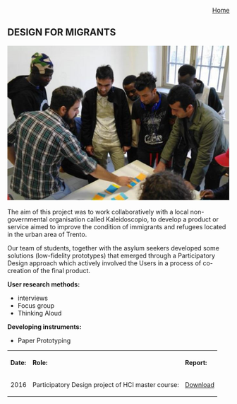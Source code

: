 <p align="right">
    <a href="https://gobrac.github.io/Portfolio/">Home </a> 
</p>

## DESIGN FOR MIGRANTS

<img src="https://github.com/gobrac/Portfolio/raw/master/images/focusM.jpg"/>

The aim of this project was to work collaboratively with a local non-governmental organisation called Kaleidoscopio, to develop a product or service aimed to improve the condition of immigrants and refugees located in the urban area of Trento.

Our team of students, together with the asylum seekers developed some solutions (low-fidelity prototypes) that emerged through a Participatory Design approach which actively involved the Users in a process of co-creation of the final product.

**User research methods:**
<ul>
<li>interviews
<li>Focus group
<li>Thinking Aloud


</ul>

**Developing instruments:**
<ul>
<li>Paper Prototyping
</ul>
  
  <table s>
  <tr>
    <th><p align="left">Date:       </p></th>
    <th><p align="left">Role:       </p> </th>
    <th><p align="left">Report:     </p>  </th>
      <tr>
    <td><p align="right"> 2016          </p></td>
    <td><p align="right"> Participatory Design project of HCI master course:         </td></p>
    <td><p align="right">   <a href="https://github.com/gobrac/Portfolio/blob/master/Projects/PD%20immigrants%20group%20report.pdf">Download</a> </td></p>
  </tr>
  </tr>
</table>

